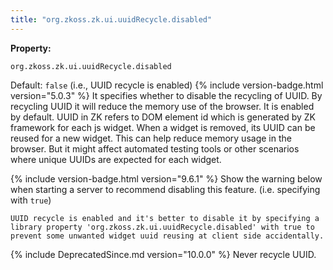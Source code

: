 ```yaml
---
title: "org.zkoss.zk.ui.uuidRecycle.disabled"
---
```


**Property:**

`org.zkoss.zk.ui.uuidRecycle.disabled `

Default:  `false` (i.e., UUID recycle is enabled)
{% include version-badge.html version="5.0.3" %}
It specifies whether to disable the recycling of UUID. By recycling UUID it will reduce the memory use of the browser. It is enabled by default.
UUID in ZK refers to DOM element id which is generated by ZK framework for each js widget. When a widget is removed, its UUID can be reused for a new widget. This can help reduce memory usage in the browser. But it might affect automated testing tools or other scenarios where unique UUIDs are expected for each widget.

{% include version-badge.html version="9.6.1" %}
Show the warning below when starting a server to recommend disabling this feature. (i.e. specifying with `true`)

`UUID recycle is enabled and it's better to disable it by specifying a library property 'org.zkoss.zk.ui.uuidRecycle.disabled' with true to prevent some unwanted widget uuid reusing at client side accidentally.`

{% include DeprecatedSince.md version="10.0.0" %}
Never recycle UUID.
